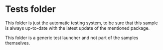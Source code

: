 <!-- Copyright (c) Microsoft Corporation.
 Licensed under the MIT License. -->
# Tests folder 

This folder is just the automatic testing system, to be sure that this sample is always up-to-date with the
latest update of the mentioned package.

This folder is a generic test launcher and not part of the samples themselves.
